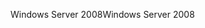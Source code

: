 <span data-ttu-id="ae4ce-101">Windows Server 2008</span><span class="sxs-lookup"><span data-stu-id="ae4ce-101">Windows Server 2008</span></span>